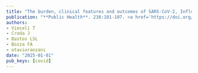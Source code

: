 ```yaml
---
title: "The burden, clinical features and outcomes of SARS-CoV-2, Influenza and co-infections during concurrently out-of-season outbreaks in Brazil"
publication: "**Public Health**. 238:101-107. <a href='https://doi.org/10.1016/j.puhe.2024.10.016' target='_blank' rel='noopener noreferrer'>10.1016/j.puhe.2024.10.016</a>"
authors:
- Vieceli T
- Croda J
- Bastos LSL
- Bozza FA
- otavioranzani
date: "2025-01-01"
pub_keys: [covid]
---
```

